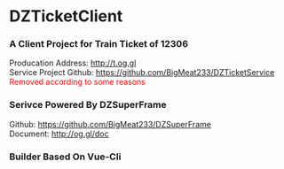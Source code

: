 # DZTicketClient

### A Client Project for Train Ticket of 12306  
Producation Address: http://t.og.gl  
Service Project Github: https://github.com/BigMeat233/DZTicketService  
<font color="red">Removed according to some reasons</font>

### Serivce Powered By DZSuperFrame  
Github: https://github.com/BigMeat233/DZSuperFrame  
Document: http://og.gl/doc  

### Builder Based On Vue-Cli  
